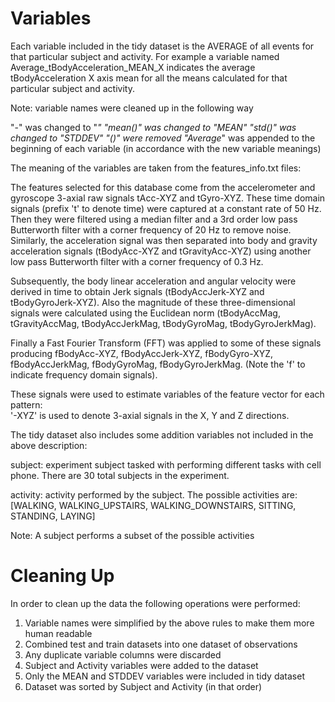Variables
===============================

Each variable included in the tidy dataset is the AVERAGE of all events for that particular subject and activity. For example a variable named Average_tBodyAcceleration_MEAN_X indicates the average tBodyAcceleration X axis mean for all the means calculated for that particular subject and activity.

Note: variable names were cleaned up in the following way

"-" was changed to "_"
"mean()" was changed to "MEAN"
"std()" was changed to "STDDEV"
"()" were removed
"Average_" was appended to the beginning of each variable 
  (in accordance with the new variable meanings)
 
The meaning of the variables are taken from the features_info.txt files:

The features selected for this database come from the accelerometer and gyroscope 3-axial raw signals tAcc-XYZ and tGyro-XYZ. These time domain signals (prefix 't' to denote time) were captured at a constant rate of 50 Hz. Then they were filtered using a median filter and a 3rd order low pass Butterworth filter with a corner frequency of 20 Hz to remove noise. Similarly, the acceleration signal was then separated into body and gravity acceleration signals (tBodyAcc-XYZ and tGravityAcc-XYZ) using another low pass Butterworth filter with a corner frequency of 0.3 Hz. 

Subsequently, the body linear acceleration and angular velocity were derived in time to obtain Jerk signals (tBodyAccJerk-XYZ and tBodyGyroJerk-XYZ). Also the magnitude of these three-dimensional signals were calculated using the Euclidean norm (tBodyAccMag, tGravityAccMag, tBodyAccJerkMag, tBodyGyroMag, tBodyGyroJerkMag). 

Finally a Fast Fourier Transform (FFT) was applied to some of these signals producing fBodyAcc-XYZ, fBodyAccJerk-XYZ, fBodyGyro-XYZ, fBodyAccJerkMag, fBodyGyroMag, fBodyGyroJerkMag. (Note the 'f' to indicate frequency domain signals). 

These signals were used to estimate variables of the feature vector for each pattern:  
'-XYZ' is used to denote 3-axial signals in the X, Y and Z directions.

The tidy dataset also includes some addition variables not included in the above description:

subject: experiment subject tasked with performing different tasks with cell phone. There are 30 total subjects in the experiment.

activity: activity performed by the subject. The possible activities are: [WALKING, WALKING_UPSTAIRS, WALKING_DOWNSTAIRS, SITTING, STANDING, LAYING]

Note: A subject performs a subset of the possible activities

Cleaning Up
===============================

In order to clean up the data the following operations were performed:

1. Variable names were simplified by the above rules to make them more human readable
2. Combined test and train datasets into one dataset of observations
3. Any duplicate variable columns were discarded
4. Subject and Activity variables were added to the dataset
5. Only the MEAN and STDDEV variables were included in tidy dataset
6. Dataset was sorted by Subject and Activity (in that order)